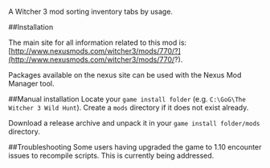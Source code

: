 A Witcher 3 mod sorting inventory tabs by usage.

##Installation

The main site for all information related to this mod is:
[http://www.nexusmods.com/witcher3/mods/770/?](http://www.nexusmods.com/witcher3/mods/770/?).

Packages available on the nexus site can be used with the Nexus Mod Manager
tool.

##Manual installation
Locate your `game install folder` (e.g. `C:\GoG\The Witcher 3 Wild Hunt`).
Create a `mods` directory if it does not exist already.

Download a release archive and unpack it in your `game install folder/mods`
directory.

##Troubleshooting
Some users having upgraded the game to 1.10 encounter issues to recompile
scripts. This is currently being addressed.
